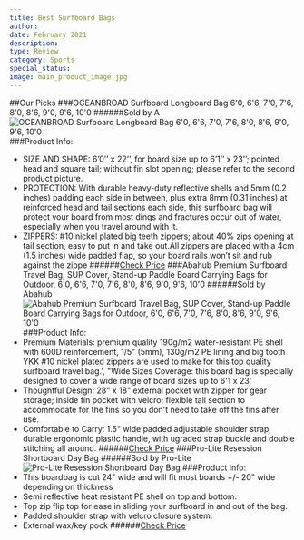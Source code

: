 ```yaml
---
title: Best Surfboard Bags
author: 
date: February 2021
description: 
type: Review
category: Sports
special_status: 
image: main_product_image.jpg
---
```

##Our Picks
###OCEANBROAD Surfboard Longboard Bag 6'0, 6'6, 7'0, 7'6, 8'0, 8'6, 9'0, 9'6, 10'0
######Sold by A
![OCEANBROAD Surfboard Longboard Bag 6'0, 6'6, 7'0, 7'6, 8'0, 8'6, 9'0, 9'6, 10'0](./OCEANBROAD.es-n)
###Product Info:
- SIZE AND SHAPE: 6’0’’ x 22’’, for board size up to 6’1’’ x 23’’; pointed head and square tail; without fin slot opening; please refer to the second product picture.
- PROTECTION: With durable heavy-duty reflective shells and 5mm (0.2 inches) padding each side in between, plus extra 8mm (0.31 inches) at reinforced head and tail sections each side, this surfboard bag will protect your board from most dings and fractures occur out of water, especially when you travel around with it.
- ZIPPERS: #10 nickel plated big teeth zippers; about 40% zips opening at tail section, easy to put in and take out.All zippers are placed with a 4cm (1.5 inches) wide padded flap, so your board rails won’t sit and rub against the zippe
######[Check Price](https://www.amazon.com/gp/slredirect/picassoRedirect.html/ref=pa_sp_atf_aps_sr_pg1_1?ie=UTF8&adId=A02611035VJ5PWU3RUJV&url=%2FOCEANBROAD-Surfboard-Longboard-Bag-100%2Fdp%2FB0838FR3PW%2Fref%3Dsr_1_1_sspa%3Fdchild%3D1%26keywords%3Dsurfboard%2Bbags%26qid%3D1614357371%26sr%3D8-1-spons%26psc%3D1&qualifier=1614357370&id=6964869886664930&widgetName=sp_atf)
###Abahub Premium Surfboard Travel Bag, SUP Cover, Stand-up Paddle Board Carrying Bags for Outdoor, 6'0, 6'6, 7'0, 7'6, 8'0, 8'6, 9'0, 9'6, 10'0
######Sold by Abahub
![Abahub Premium Surfboard Travel Bag, SUP Cover, Stand-up Paddle Board Carrying Bags for Outdoor, 6'0, 6'6, 7'0, 7'6, 8'0, 8'6, 9'0, 9'6, 10'0](./AbahubPre.es-n)
###Product Info:
- Premium Materials: premium quality 190g/m2 water-resistant PE shell with 600D reinforcement, 1/5" (5mm), 130g/m2 PE lining and big tooth YKK #10 nickel plated zippers are used to make for this top quality surfboard travel bag.', "Wide Sizes Coverage: this board bag is specially designed to cover a wide range of board sizes up to 6'1 x 23'
- Thoughtful Design: 28" x 18" external pocket with zipper for gear storage; inside fin pocket with velcro; flexible tail section to accommodate for the fins so you don\'t need to take off the fins after use.
- Comfortable to Carry: 1.5" wide padded adjustable shoulder strap, durable ergonomic plastic handle, with ugraded strap buckle and double stitching all around.
######[Check Price](https://www.amazon.com/gp/slredirect/picassoRedirect.html/ref=pa_sp_atf_aps_sr_pg1_1?ie=UTF8&adId=A0852911HPENY5AOLOE1&url=%2FAbahub-Premium-Surfboard-Shortboard-Carrying%2Fdp%2FB07QGVXJGW%2Fref%3Dsr_1_2_sspa%3Fdchild%3D1%26keywords%3Dsurfboard%2Bbags%26qid%3D1614357371%26sr%3D8-2-spons%26psc%3D1&qualifier=1614357370&id=6964869886664930&widgetName=sp_atf)
###Pro-Lite Resession Shortboard Day Bag
######Sold by Pro-Lite
![Pro-Lite Resession Shortboard Day Bag](./ProLiteR.es-n)
###Product Info:
- This boardbag is cut 24" wide and will fit most boards +/- 20" wide depending on thickness
- Semi reflective heat resistant PE shell on top and bottom.
- Top zip flip top for ease in sliding your surfboard in and out of the bag.
- Padded shoulder strap with velcro closure system.
- External wax/key pock
######[Check Price](https://www.amazon.com/gp/slredirect/picassoRedirect.html/ref=pa_sp_atf_aps_sr_pg1_1?ie=UTF8&adId=A081584935ZZI733V9Y4I&url=%2FPro-Lite-Resession-Shortboard-Day-Bag%2Fdp%2FB00K1HG80I%2Fref%3Dsr_1_3_sspa%3Fdchild%3D1%26keywords%3Dsurfboard%2Bbags%26qid%3D1614357371%26sr%3D8-3-spons%26psc%3D1&qualifier=1614357370&id=6964869886664930&widgetName=sp_atf)

